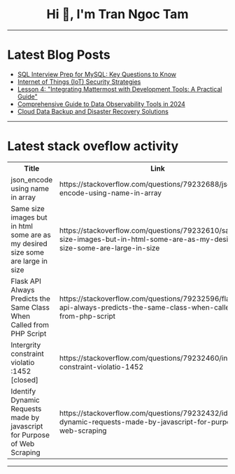<h1 align="center">Hi 👋, I'm Tran Ngoc Tam</h1>

---

# Latest Blog Posts 
<!-- BLOG-POST-LIST:START -->
- [SQL Interview Prep for MySQL: Key Questions to Know](https://dev.to/dbvismarketing/sql-interview-prep-for-mysql-key-questions-to-know-11pn)
- [Internet of Things &lpar;IoT&rpar; Security Strategies](https://dev.to/iskender83/internet-of-things-iot-security-strategies-4824)
- [Lesson 4: &quot;Integrating Mattermost with Development Tools: A Practical Guide&quot;](https://dev.to/mandala/lesson-4-integrating-mattermost-with-development-tools-a-practical-guide-3hp4)
- [Comprehensive Guide to Data Observability Tools in 2024](https://dev.to/first_eigen/comprehensive-guide-to-data-observability-tools-in-2024-2j10)
- [Cloud Data Backup and Disaster Recovery Solutions](https://dev.to/iskender83/cloud-data-backup-and-disaster-recovery-solutions-4oel)
<!-- BLOG-POST-LIST:END -->

---

# Latest stack oveflow activity
<table>
  <tr><th>Title</th><th>Link</th></tr>
  <!-- STACKOVERFLOW:START --><tr><td>json_encode using name in array</td><td>https://stackoverflow.com/questions/79232688/json-encode-using-name-in-array</td></tr><tr><td>Same size images but in html some are as my desired size some are large in size</td><td>https://stackoverflow.com/questions/79232610/same-size-images-but-in-html-some-are-as-my-desired-size-some-are-large-in-size</td></tr><tr><td>Flask API Always Predicts the Same Class When Called from PHP Script</td><td>https://stackoverflow.com/questions/79232596/flask-api-always-predicts-the-same-class-when-called-from-php-script</td></tr><tr><td>Intergrity constraint violatio :1452 [closed]</td><td>https://stackoverflow.com/questions/79232460/intergrity-constraint-violatio-1452</td></tr><tr><td>Identify Dynamic Requests made by javascript for Purpose of Web Scraping</td><td>https://stackoverflow.com/questions/79232432/identify-dynamic-requests-made-by-javascript-for-purpose-of-web-scraping</td></tr><!-- STACKOVERFLOW:END -->
</table>

---


